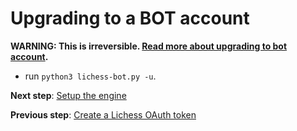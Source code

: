 # Upgrading to a BOT account
**WARNING: This is irreversible. [Read more about upgrading to bot account](https://lichess.org/api#operation/botAccountUpgrade).**
- run `python3 lichess-bot.py -u`.

**Next step**: [Setup the engine](https://github.com/lichess-bot-devs/lichess-bot/wiki/Setup-the-engine)

**Previous step**: [Create a Lichess OAuth token](https://github.com/lichess-bot-devs/lichess-bot/wiki/How-to-create-a-Lichess-OAuth-token)